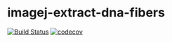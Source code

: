# imagej-extract-dna-fibers

[![Build Status](https://travis-ci.org/IES-HelmholtzZentrumMunchen/imagej-extract-dna-fibers.svg?branch=master)](https://travis-ci.org/IES-HelmholtzZentrumMunchen/imagej-extract-dna-fibers) [![codecov](https://codecov.io/gh/IES-HelmholtzZentrumMunchen/imagej-extract-dna-fibers/branch/master/graph/badge.svg)](https://codecov.io/gh/IES-HelmholtzZentrumMunchen/imagej-extract-dna-fibers)
